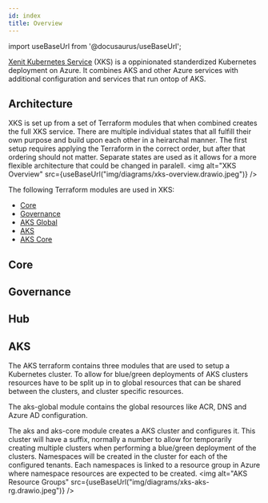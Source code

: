 ```yaml
---
id: index
title: Overview
---
```


import useBaseUrl from '@docusaurus/useBaseUrl';

[Xenit Kubernetes Service](https://xenit.se/it-tjanster/kubernetes-service/) (XKS) is a oppinionated standerdized Kubernetes deployment on Azure. It combines AKS and other
Azure services with additional configuration and services that run ontop of AKS.

## Architecture

XKS is set up from a set of Terraform modules that when combined creates the full XKS service. There are multiple individual states that all fulfill their own purpose and build
upon each other in a heirarchal manner. The first setup requires applying the Terraform in the correct order, but after that ordering should not matter. Separate states are used
as it allows for a more flexible architecture that could be changed in paralell.
<img alt="XKS Overview" src={useBaseUrl("img/diagrams/xks-overview.drawio.jpeg")} />

The following Terraform modules are used in XKS:

- [Core](../../terraform-modules/azure/core)
- [Governance](../../terraform-modules/azure/governance)
- [AKS Global](../../terraform-modules/azure/aks-global)
- [AKS](../../terraform-modules/azure/aks)
- [AKS Core](../../terraform-modules/kubernetes/aks-core)

## Core

## Governance

## Hub

## AKS

The AKS terraform contains three modules that are used to setup a Kubernetes cluster. To allow for blue/green deployments of AKS clusters resources have to be split up in to
global resources that can be shared between the clusters, and cluster specific resources.

The aks-global module contains the global resources like ACR, DNS and Azure AD configuration.

The aks and aks-core module creates a AKS cluster and configures it. This cluster will have a suffix, normally a number to allow for temporarily creating multiple clusters
when performing a blue/green deployment of the clusters. Namespaces will be created in the cluster for each of the configured tenants. Each namespaces is linked to a resource
group in Azure where namespace resources are expected to be created.
<img alt="AKS Resource Groups" src={useBaseUrl("img/diagrams/xks-aks-rg.drawio.jpeg")} />

